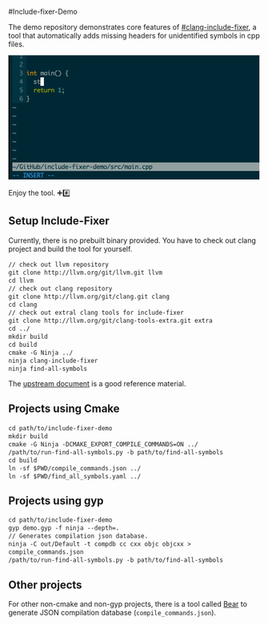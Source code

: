 #Include-fixer-Demo

The demo repository demonstrates core features of [#clang-include-fixer][1], a tool
that automatically adds missing headers for unidentified symbols in cpp files.

![screenshot](/screenshot/include-fixer.gif)

Enjoy the tool. :heavy_plus_sign::hash:

## Setup Include-Fixer

Currently, there is no prebuilt binary provided. You have to check out clang
project and build the tool for yourself.

```
// check out llvm repository
git clone http://llvm.org/git/llvm.git llvm
cd llvm
// check out clang repository
git clone http://llvm.org/git/clang.git clang
cd clang
// check out extral clang tools for include-fixer
git clone http://llvm.org/git/clang-tools-extra.git extra
cd ../
mkdir build
cd build
cmake -G Ninja ../
ninja clang-include-fixer
ninja find-all-symbols
```

The [upstream document][1] is a good reference material.

## Projects using Cmake

```
cd path/to/include-fixer-demo
mkdir build
cmake -G Ninja -DCMAKE_EXPORT_COMPILE_COMMANDS=ON ../
/path/to/run-find-all-symbols.py -b path/to/find-all-symbols
cd build
ln -sf $PWD/compile_commands.json ../
ln -sf $PWD/find_all_symbols.yaml ../
```

## Projects using gyp

```
cd path/to/include-fixer-demo
gyp demo.gyp -f ninja --depth=.
// Generates compilation json database.
ninja -C out/Default -t compdb cc cxx objc objcxx > compile_commands.json
/path/to/run-find-all-symbols.py -b path/to/find-all-symbols
```

## Other projects

For other non-cmake and non-gyp projects, there is a tool called [Bear](https://github.com/rizsotto/Bear)
to generate JSON compilation database (`compile_commands.json`).

[1]: http://clang.llvm.org/extra/include-fixer.html
